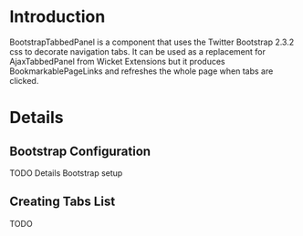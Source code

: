 # Introduction #

BootstrapTabbedPanel is a component that uses the Twitter Bootstrap 2.3.2 css to decorate navigation tabs.  It can be used as a replacement for AjaxTabbedPanel from Wicket Extensions but it produces BookmarkablePageLinks and refreshes the whole page when tabs are clicked.


# Details #

## Bootstrap Configuration ##

TODO Details Bootstrap setup

## Creating Tabs List ##

TODO